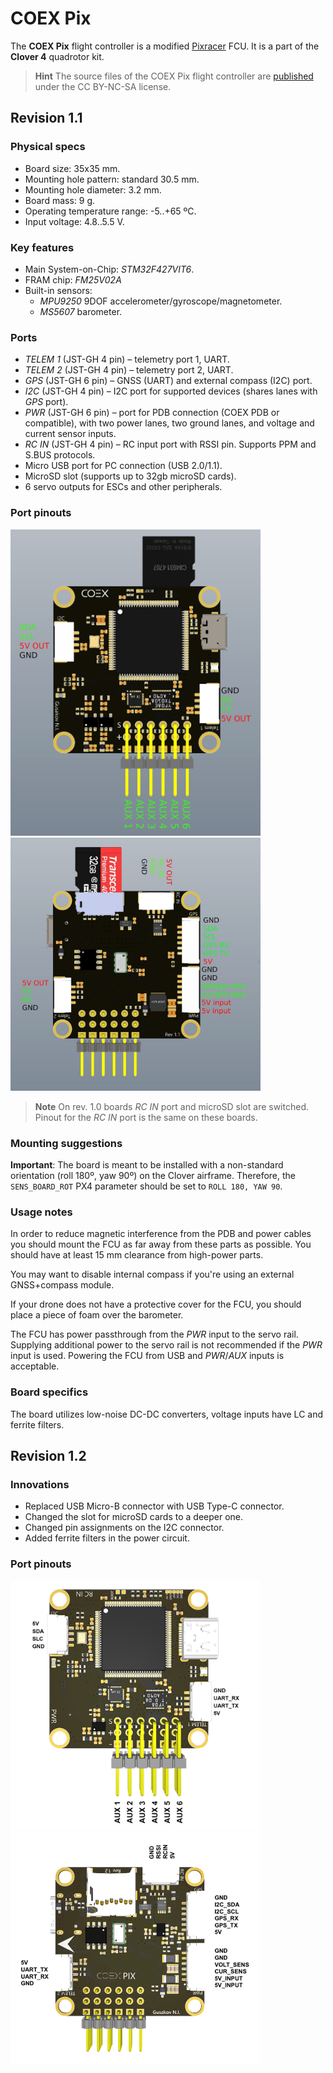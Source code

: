 # COEX Pix

The **COEX Pix** flight controller is a modified [Pixracer](https://docs.px4.io/v1.9.0/en/flight_controller/pixracer.html) FCU. It is a part of the **Clover 4** quadrotor kit.

> **Hint** The source files of the COEX Pix flight controller are [published](https://github.com/CopterExpress/hardware/tree/master/COEX%20Pix) under the CC BY-NC-SA license.

## Revision 1.1

### Physical specs

* Board size: 35x35 mm.
* Mounting hole pattern: standard 30.5 mm.
* Mounting hole diameter: 3.2 mm.
* Board mass: 9 g.
* Operating temperature range: -5..+65 ºC.
* Input voltage: 4.8..5.5 V.

### Key features

* Main System-on-Chip: *STM32F427VIT6*.
* FRAM chip: *FM25V02A*
* Built-in sensors:
  * *MPU9250* 9DOF accelerometer/gyroscope/magnetometer.
  * *MS5607* barometer.

### Ports

* *TELEM 1* (JST-GH 4 pin) – telemetry port 1, UART.
* *TELEM 2* (JST-GH 4 pin) – telemetry port 2, UART.
* *GPS* (JST-GH 6 pin) – GNSS (UART) and external compass (I2C) port.
* *I2C* (JST-GH 4 pin) – I2C port for supported devices (shares lanes with *GPS* port).
* *PWR* (JST-GH 6 pin) – port for PDB connection (COEX PDB or compatible), with two power lanes, two ground lanes, and voltage and current sensor inputs.
* *RC IN* (JST-GH 4 pin) – RC input port with RSSI pin. Supports PPM and S.BUS protocols.
* Micro USB port for PC connection (USB 2.0/1.1).
* MicroSD slot (supports up to 32gb microSD cards).
* 6 servo outputs for ESCs and other peripherals.

### Port pinouts

<img src="../assets/coex_pix/coexpix-top.jpg" width="400" class="zoom">

<img src="../assets/coex_pix/coexpix-bottom.jpg" width="400" class="zoom">

> **Note** On rev. 1.0 boards *RC IN* port and microSD slot are switched. Pinout for the *RC IN* port is the same on these boards.

### Mounting suggestions

**Important**: The board is meant to be installed with a non-standard orientation (roll 180º, yaw 90º) on the Clover airframe. Therefore, the `SENS_BOARD_ROT` PX4 parameter should be set to `ROLL 180, YAW 90`.

### Usage notes

In order to reduce magnetic interference from the PDB and power cables you should mount the FCU as far away from these parts as possible. You should have at least 15 mm clearance from high-power parts.

You may want to disable internal compass if you're using an external GNSS+compass module.

If your drone does not have a protective cover for the FCU, you should place a piece of foam over the barometer.

The FCU has power passthrough from the *PWR* input to the servo rail. Supplying additional power to the servo rail is not recommended if the *PWR* input is used. Powering the FCU from USB and *PWR*/*AUX* inputs is acceptable.

### Board specifics

The board utilizes low-noise DC-DC converters, voltage inputs have LC and ferrite filters.

## Revision 1.2

### Innovations

* Replaced USB Micro-B connector with USB Type-C connector.
* Changed the slot for microSD cards to a deeper one.
* Changed pin assignments on the I2C connector.
* Added ferrite filters in the power circuit.

### Port pinouts

<img src="../assets/coex_pix/coexpix-top-rev1.2.png" width=400 class=zoom>

<img src="../assets/coex_pix/coexpix-bottom-rev1.2.png" width=400 class=zoom>
